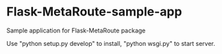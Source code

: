 Flask-MetaRoute-sample-app
==========================

Sample application for Flask-MetaRoute package

Use "python setup.py develop" to install, "python wsgi.py" to start server.

